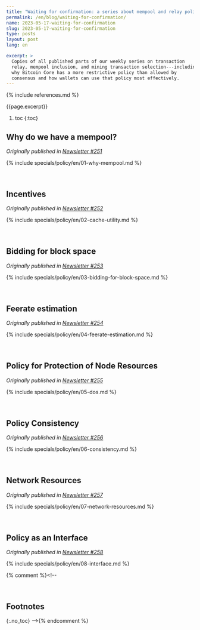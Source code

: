 ```yaml
---
title: "Waiting for confirmation: a series about mempool and relay policy"
permalink: /en/blog/waiting-for-confirmation/
name: 2023-05-17-waiting-for-confirmation
slug: 2023-05-17-waiting-for-confirmation
type: posts
layout: post
lang: en

excerpt: >
  Copies of all published parts of our weekly series on transaction
  relay, mempool inclusion, and mining transaction selection---including
  why Bitcoin Core has a more restrictive policy than allowed by
  consensus and how wallets can use that policy most effectively.
---
```

<style>
/* put a little extra space between the H2s to maybe help
 * readers understand each of these was originally published independently
 * of the others */
h2:not(:first-of-type) { margin-top: 3em; }
</style>

{% include references.md %}

{{page.excerpt}}

1. toc
{:toc}

## Why do we have a mempool?

*Originally published in [Newsletter #251](/en/newsletters/2023/05/17/#waiting-for-confirmation-1-why-do-we-have-a-mempool)*

{% include specials/policy/en/01-why-mempool.md %}

## Incentives

*Originally published in [Newsletter #252](/en/newsletters/2023/05/24/#waiting-for-confirmation-2-incentives)*

{% include specials/policy/en/02-cache-utility.md %}

## Bidding for block space

*Originally published in [Newsletter #253](/en/newsletters/2023/05/31/#waiting-for-confirmation-3-bidding-for-block-space)*

{% include specials/policy/en/03-bidding-for-block-space.md %}

## Feerate estimation

*Originally published in [Newsletter #254](/en/newsletters/2023/06/07/#waiting-for-confirmation-4-feerate-estimation)*

{% include specials/policy/en/04-feerate-estimation.md %}

## Policy for Protection of Node Resources

*Originally published in [Newsletter
#255](/en/newsletters/2023/06/14/#waiting-for-confirmation-5-policy-for-protection-of-node-resources)*

{% include specials/policy/en/05-dos.md %}

## Policy Consistency

*Originally published in [Newsletter #256](/en/newsletters/2023/06/21/#waiting-for-confirmation-6-policy-consistency)*

{% include specials/policy/en/06-consistency.md %}

## Network Resources

*Originally published in [Newsletter #257](/en/newsletters/2023/06/28/#waiting-for-confirmation-7-network-resources)*

{% include specials/policy/en/07-network-resources.md %}

## Policy as an Interface

*Originally published in [Newsletter #258](/en/newsletters/2023/07/05/#waiting-for-confirmation-8-policy-as-an-interface)*

{% include specials/policy/en/08-interface.md %}

{% comment %}<!--
## Footnotes
{:.no_toc}
-->{% endcomment %}
